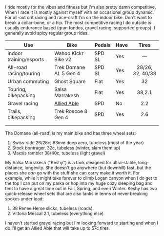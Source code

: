 I ride mostly for the vibes and fitness but I'm also pretty damn competitive. When I race it is mostly against myself with an occasional group dynamic. For all-out crit racing and race-craft I'm on the indoor bike. Don't want to break a collar-bone, or a hip. The most competitive racing I do outside is usually endurance based (gran fondos, gravel racing, supported groups). I generally avoid spicy regular group rides.

| Use                     | Bike                               | Pedals | Have |      Tires       |
| ----------------------- | ---------------------------------- | ------ | ---- | :--------------: |
| Indoor training/esports | Wahoo Kickr Bike v2                | SPD SL | Yes  |        —         |
| All-road racing/touring | Trek Domane AL 5 Gen 4             | SPD SL | Yes  | 28/26, 32, 40/38 |
| Urban commuting         | Ghost Square                       | Flat   | Yes  |        32        |
| Touring, bikepacking    | Salsa Marrakesh                    | Flat   | Yes  |      38,2.1      |
| Gravel racing           | [Allied Able](Allied%20Able.md) | SPD    | No   |       2.2        |
| Trails, bikepacking     | Trek Roscoe 8 Gen 4                | SPD    | Yes  |       2.6        |
|                         |                                    |        |      |                  |
|                         |                                    |        |      |                  |

The Domane (all-road) is my main bike and has three wheel sets:

1. Swiss-side 26/28c, 63mm deep aero, tubeless (most of the year)
2. Stock bontrager, 32c, tubeless (winter, slam them up)
3. Maxxis rambler 38/40c, tubeless (light gravel)

My Salsa Marrakesh ("Keshy") is a tank designed for ultra-stable, long-distance, longevity. She doesn't go anywhere (but downhill) fast, but the places she *can* go with the stuff she can carry make it worth it. For example, while it might take forever to climb Logan canyon when I do get to the top I can put on my parka or hop into my huge cozy sleeping bag and tent to have a great time out in Fall, Spring, and even Winter. Keshy has two quick-release wheel sets that are also tanks in terms of never breaking spokes under load:

1. 38 Renee Herse slicks, tubeless (roads)
2. Vittoria Mescal 2.1, tubeless (everything else)

I haven't started gravel racing but I'm looking forward to starting and when I do I'll get an Allied Able that will take up to 57c tires.